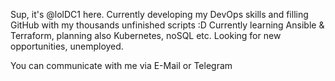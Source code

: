 Sup, it's @lolDC1 here. 
Currently developing my DevOps skills and filling GitHub with my thousands unfinished scripts :D 
Currently learning Ansible & Terraform, planning also Kubernetes, noSQL etc. 
Looking for new opportunities, unemployed. 

You can communicate with me via E-Mail or Telegram 
